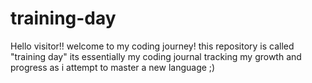 # training-day

Hello visitor!!
  welcome to my coding journey! this repository is called "training day"
  its essentially my coding journal tracking my growth and progress as i attempt to master a new language ;) 
  
  
  
